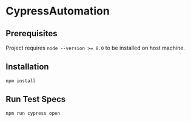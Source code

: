 # CypressAutomation

## Prerequisites
Project requires `node --version >= 8.0` to be installed on host machine.

## Installation
`npm install`

## Run Test Specs
`npm run cypress open`
